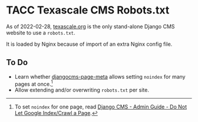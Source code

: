 # TACC Texascale CMS Robots.txt

As of 2022-02-28, [texascale.org](https://texascale.org) is the only stand-alone Django CMS website to use a `robots.txt`.

It is loaded by Nginx because of import of an extra Nginx config file.

## To Do

- Learn whether [djangocms-page-meta] allows setting `noindex` for many pages at once.[^1]
- Allow extending and/or overwriting `robots.txt` per site.

[djangocms-page-meta]: https://github.com/nephila/djangocms-page-meta

[^1]: To set `noindex` for one page, read [Django CMS - Admin Guide - Do Not Let Google Index/Crawl a Page](https://confluence.tacc.utexas.edu/x/XIVbEQ).
